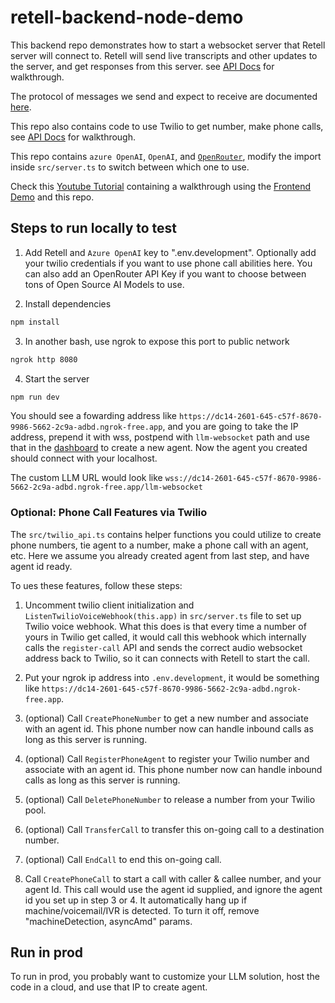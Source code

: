 # retell-backend-node-demo

This backend repo demonstrates how to start a websocket server that Retell server will connect to. Retell will send
live transcripts and other updates to the server, and get responses from this server. see [API Docs](https://docs.retellai.com/guide/custom-llm-websocket) for walkthrough.

The protocol of messages we send and expect to receive are documented [here](https://docs.retellai.com/api-references/llm-websocket).

This repo also contains code to use Twilio to get number, make phone calls, see [API Docs](https://docs.retellai.com/guide/phone-setup) for walkthrough.

This repo contains `azure OpenAI`, `OpenAI`, and [`OpenRouter`](https://openrouter.ai), modify the import inside `src/server.ts` to switch between which one to use.

Check this [Youtube Tutorial](https://youtu.be/Tz969io9cPc?feature=shared&t=344) containing a walkthrough using the [Frontend Demo](https://github.com/adam-team/retell-frontend-reactjs-demo/tree/client_sdk) and this repo.

## Steps to run locally to test

1. Add Retell and `Azure OpenAI` key to ".env.development". Optionally add your twilio credentials if you want to use phone call abilities here. You can also add an OpenRouter API Key if you want to choose between tons of Open Source AI Models to use.

2. Install dependencies

```bash
npm install
```

3. In another bash, use ngrok to expose this port to public network

```bash
ngrok http 8080
```

4. Start the server

```bash
npm run dev
```

You should see a fowarding address like
`https://dc14-2601-645-c57f-8670-9986-5662-2c9a-adbd.ngrok-free.app`, and you
are going to take the IP address, prepend it with wss, postpend with
`llm-websocket` path and use that in the [dashboard](https://beta.retellai.com/dashboard) to create a new agent. Now
the agent you created should connect with your localhost.

The custom LLM URL would look like
`wss://dc14-2601-645-c57f-8670-9986-5662-2c9a-adbd.ngrok-free.app/llm-websocket`

### Optional: Phone Call Features via Twilio

The `src/twilio_api.ts` contains helper functions you could utilize to create phone numbers, tie agent to a number,
make a phone call with an agent, etc. Here we assume you already created agent from last step, and have agent id ready.

To ues these features, follow these steps:

1. Uncomment twilio client initialization and `ListenTwilioVoiceWebhook(this.app)` in `src/server.ts` file to set up Twilio voice webhook. What this does is that every time a number of yours in Twilio get called, it would call this webhook which internally calls the `register-call` API and sends the correct audio websocket address back to Twilio, so it can connects with Retell to start the call.

2. Put your ngrok ip address into `.env.development`, it would be something like `https://dc14-2601-645-c57f-8670-9986-5662-2c9a-adbd.ngrok-free.app`.

3. (optional) Call `CreatePhoneNumber` to get a new number and associate with an agent id. This phone number now can handle inbound calls as long as this server is running.

4. (optional) Call `RegisterPhoneAgent` to register your Twilio number and associate with an agent id. This phone number now can handle inbound calls as long as this server is running.

5. (optional) Call `DeletePhoneNumber` to release a number from your Twilio pool.

6. (optional) Call `TransferCall` to transfer this on-going call to a destination number.

7. (optional) Call `EndCall` to end this on-going call.

8. Call `CreatePhoneCall` to start a call with caller & callee number, and your agent Id. This call would use the agent id supplied, and ignore the agent id you set up in step 3 or 4. It automatically hang up if machine/voicemail/IVR is detected. To turn it off, remove "machineDetection, asyncAmd" params.

## Run in prod

To run in prod, you probably want to customize your LLM solution, host the code
in a cloud, and use that IP to create agent.
